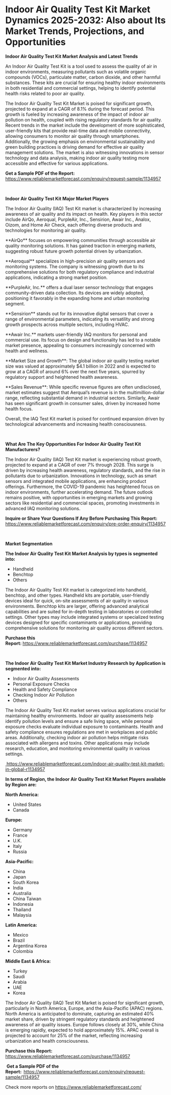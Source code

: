 <p><h1>Indoor Air Quality Test Kit Market Dynamics 2025-2032: Also about Its Market Trends, Projections, and Opportunities</h1></p><p><strong>Indoor Air Quality Test Kit Market Analysis and Latest Trends</strong></p>
<p><p>An Indoor Air Quality Test Kit is a tool used to assess the quality of air in indoor environments, measuring pollutants such as volatile organic compounds (VOCs), particulate matter, carbon dioxide, and other harmful substances. These kits are crucial for ensuring healthy indoor environments in both residential and commercial settings, helping to identify potential health risks related to poor air quality.</p><p>The Indoor Air Quality Test Kit Market is poised for significant growth, projected to expand at a CAGR of 8.1% during the forecast period. This growth is fueled by increasing awareness of the impact of indoor air pollution on health, coupled with rising regulatory standards for air quality. Recent trends in the market include the development of more sophisticated, user-friendly kits that provide real-time data and mobile connectivity, allowing consumers to monitor air quality through smartphones. Additionally, the growing emphasis on environmental sustainability and green building practices is driving demand for effective air quality management solutions. The market is also witnessing innovations in sensor technology and data analysis, making indoor air quality testing more accessible and effective for various applications.</p></p>
<p><strong>Get a Sample PDF of the Report:&nbsp;</strong> <a href="https://www.reliablemarketforecast.com/enquiry/request-sample/1134957?utm_campaign=3089&utm_medium=2&utm_source=Github&utm_content=ia&utm_term=09042025&utm_id=indoor-air-quality-test-kit">https://www.reliablemarketforecast.com/enquiry/request-sample/1134957</a></p>
<p>&nbsp;</p>
<p><strong>Indoor Air Quality Test Kit Major Market Players</strong></p>
<p><p>The Indoor Air Quality (IAQ) Test Kit market is characterized by increasing awareness of air quality and its impact on health. Key players in this sector include AirQo, Aeroqual, PurpleAir, Inc., Sensirion, Awair Inc., Analox, Oizom, and Home Air Check, each offering diverse products and technologies for monitoring air quality.</p><p>**AirQo** focuses on empowering communities through accessible air quality monitoring solutions. It has gained traction in emerging markets, suggesting robust future growth potential driven by urbanization.</p><p>**Aeroqual** specializes in high-precision air quality sensors and monitoring systems. The company is witnessing growth due to its comprehensive solutions for both regulatory compliance and industrial applications, indicating a strong market position.</p><p>**PurpleAir, Inc.** offers a dual laser sensor technology that engages community-driven data collection. Its devices are widely adopted, positioning it favorably in the expanding home and urban monitoring segment.</p><p>**Sensirion** stands out for its innovative digital sensors that cover a range of environmental parameters, indicating its versatility and strong growth prospects across multiple sectors, including HVAC.</p><p>**Awair Inc.** markets user-friendly IAQ monitors for personal and commercial use. Its focus on design and functionality has led to a notable market presence, appealing to consumers increasingly concerned with health and wellness.</p><p>**Market Size and Growth**: The global indoor air quality testing market size was valued at approximately $4.1 billion in 2022 and is expected to grow at a CAGR of around 6% over the next five years, spurred by regulatory support and heightened health awareness.</p><p>**Sales Revenue**: While specific revenue figures are often undisclosed, market estimates suggest that Aerqual’s revenue is in the multimillion-dollar range, reflecting substantial demand in industrial sectors. Similarly, Awair has seen significant growth in consumer sales, driven by increased home health focus.</p><p>Overall, the IAQ Test Kit market is poised for continued expansion driven by technological advancements and increasing health consciousness.</p></p>
<p>&nbsp;</p>
<p><strong>What Are The Key Opportunities For Indoor Air Quality Test Kit Manufacturers?</strong></p>
<p><p>The Indoor Air Quality (IAQ) Test Kit market is experiencing robust growth, projected to expand at a CAGR of over 7% through 2028. This surge is driven by increasing health awareness, regulatory standards, and the rise in pollutants due to urbanization. Innovations in technology, such as smart sensors and integrated mobile applications, are enhancing product offerings. Furthermore, the COVID-19 pandemic has heightened focus on indoor environments, further accelerating demand. The future outlook remains positive, with opportunities in emerging markets and growing sectors like residential and commercial spaces, promoting investments in advanced IAQ monitoring solutions.</p></p>
<p><strong>Inquire or Share Your Questions If Any Before Purchasing This Report:</strong> <a href="https://www.reliablemarketforecast.com/enquiry/pre-order-enquiry/1134957?utm_campaign=3089&utm_medium=2&utm_source=Github&utm_content=ia&utm_term=09042025&utm_id=indoor-air-quality-test-kit">https://www.reliablemarketforecast.com/enquiry/pre-order-enquiry/1134957</a></p>
<p>&nbsp;</p>
<p><strong>Market Segmentation</strong></p>
<p><strong>The Indoor Air Quality Test Kit Market Analysis by types is segmented into:</strong></p>
<p><ul><li>Handheld</li><li>Benchtop</li><li>Others</li></ul></p>
<p><p>The Indoor Air Quality Test Kit market is categorized into handheld, benchtop, and other types. Handheld kits are portable, user-friendly devices ideal for quick, on-site assessments of air quality in various environments. Benchtop kits are larger, offering advanced analytical capabilities and are suited for in-depth testing in laboratories or controlled settings. Other types may include integrated systems or specialized testing devices designed for specific contaminants or applications, providing comprehensive solutions for monitoring air quality across different sectors.</p></p>
<p><strong>Purchase this Report:&nbsp;</strong><a href="https://www.reliablemarketforecast.com/purchase/1134957?utm_campaign=3089&utm_medium=2&utm_source=Github&utm_content=ia&utm_term=09042025&utm_id=indoor-air-quality-test-kit">https://www.reliablemarketforecast.com/purchase/1134957</a></p>
<p>&nbsp;</p>
<p><strong>The Indoor Air Quality Test Kit Market Industry Research by Application is segmented into:</strong></p>
<p><ul><li>Indoor Air Quality Assessments</li><li>Personal Exposure Checks</li><li>Health and Safety Compliance</li><li>Checking Indoor Air Pollution</li><li>Others</li></ul></p>
<p><p>The Indoor Air Quality Test Kit market serves various applications crucial for maintaining healthy environments. Indoor air quality assessments help identify pollution levels and ensure a safe living space, while personal exposure checks evaluate individual exposure to contaminants. Health and safety compliance ensures regulations are met in workplaces and public areas. Additionally, checking indoor air pollution helps mitigate risks associated with allergens and toxins. Other applications may include research, education, and monitoring environmental quality in various settings.</p></p>
<p><a href="https://www.reliablemarketforecast.com/indoor-air-quality-test-kit-market-in-global-r1134957?utm_campaign=3089&utm_medium=2&utm_source=Github&utm_content=ia&utm_term=09042025&utm_id=indoor-air-quality-test-kit">&nbsp;https://www.reliablemarketforecast.com/indoor-air-quality-test-kit-market-in-global-r1134957</a></p>
<p><strong>In terms of Region, the Indoor Air Quality Test Kit Market Players available by Region are:</strong></p>
<p>
    <p> <strong> North America: </strong>
        <ul>
            <li>United States</li>
            <li>Canada</li>
        </ul>
        </p> 
    <p> <strong> Europe: </strong>
        <ul>
            <li>Germany</li>
            <li>France</li>
            <li>U.K.</li>
            <li>Italy</li>
            <li>Russia</li>
        </ul>
        </p> 
    <p> <strong> Asia-Pacific: </strong>
        <ul>
            <li>China</li>
            <li>Japan</li>
            <li>South Korea</li>
            <li>India</li>
            <li>Australia</li>
            <li>China Taiwan</li>
            <li>Indonesia</li>
            <li>Thailand</li>
            <li>Malaysia</li>
        </ul>
        </p> 
    <p> <strong> Latin America: </strong>
        <ul>
            <li>Mexico</li>
            <li>Brazil</li>
            <li>Argentina Korea</li>
            <li>Colombia</li>
        </ul>
        </p> 
    <p> <strong> Middle East & Africa: </strong>
        <ul>
            <li>Turkey</li>
            <li>Saudi</li>
            <li>Arabia</li>
            <li>UAE</li>
            <li>Korea</li>
        </ul>
    </p>
    </p>
<p><p>The Indoor Air Quality (IAQ) Test Kit Market is poised for significant growth, particularly in North America, Europe, and the Asia-Pacific (APAC) regions. North America is anticipated to dominate, capturing an estimated 40% market share, driven by stringent regulatory standards and heightened awareness of air quality issues. Europe follows closely at 30%, while China is emerging rapidly, expected to hold approximately 15%. APAC overall is projected to account for 25% of the market, reflecting increasing urbanization and health consciousness.</p></p>
<p><strong>Purchase this Report: </strong><a href="https://www.reliablemarketforecast.com/purchase/1134957?utm_campaign=3089&utm_medium=2&utm_source=Github&utm_content=ia&utm_term=09042025&utm_id=indoor-air-quality-test-kit">https://www.reliablemarketforecast.com/purchase/1134957</a></p>
<p>&nbsp;<strong>Get a Sample PDF of the Report:&nbsp;&nbsp;</strong><a href="https://www.reliablemarketforecast.com/enquiry/request-sample/1134957?utm_campaign=3089&utm_medium=2&utm_source=Github&utm_content=ia&utm_term=09042025&utm_id=indoor-air-quality-test-kit">https://www.reliablemarketforecast.com/enquiry/request-sample/1134957</a></p>
<p><strong></strong></p>
<p>Check more reports on <a href="https://www.reliablemarketforecast.com/?utm_campaign=3089&utm_medium=2&utm_source=Github&utm_content=ia&utm_term=09042025&utm_id=indoor-air-quality-test-kit">https://www.reliablemarketforecast.com/</a></p>